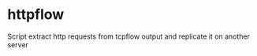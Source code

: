 httpflow
========

Script extract http requests from tcpflow output and replicate it on another server